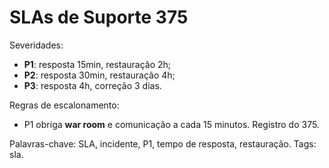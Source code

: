 # SLAs de Suporte 375

Severidades:
- **P1**: resposta 15min, restauração 2h;
- **P2**: resposta 30min, restauração 4h;
- **P3**: resposta 4h, correção 3 dias.

Regras de escalonamento:
- P1 obriga **war room** e comunicação a cada 15 minutos.
Registro do 375.

Palavras-chave: SLA, incidente, P1, tempo de resposta, restauração.
Tags: sla.
